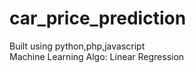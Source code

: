 # car_price_prediction
Built using python,php,javascript
<br>
Machine Learning Algo: Linear Regression 
